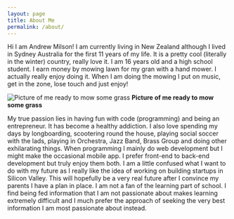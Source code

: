 ```yaml
---
layout: page
title: About Me
permalink: /about/
---
```


Hi I am Andrew Milson! I am currently living in New Zealand although I lived in Sydney Australia for the first 11 years of my life. It is a pretty cool (literally in the winter) country, really love it. I am 16 years old and a high school student. I earn money by mowing lawn for my gran with a hand mower. I actually really enjoy doing it. When I am doing the mowing I put on music, get in the zone, lose touch and just enjoy!

![Picture of me ready to mow some grass](images/mower-and-i.jpg)
__Picture of me ready to mow some grass__

My true passion lies in having fun with code (programming) and being an entrepreneur. It has become a healthy addiction. I also love spending my days by longboarding, scootering round the house, playing social soccer with the lads, playing in Orchestra, Jazz Band, Brass Group and doing other exhilarating things. When programming I mainly do web development but I might make the occasional mobile app. I prefer front-end to back-end development but truly enjoy them both. I am a little confused what I want to do with my future as I really like the idea of working on building startups in Silicon Valley. This will hopefully be a very real future after I convince my parents I have a plan in place. I am not a fan of the learning part of school. I find being fed information that I am not passionate about makes learning extremely difficult and I much prefer the approach of seeking the very best information I am most passionate about instead.
